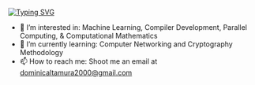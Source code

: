 [![Typing SVG](https://readme-typing-svg.demolab.com?font=Fira+Code&pause=1000&width=435&lines=Hi!+I'm+Dominic+Altamura)](https://git.io/typing-svg)
- 👀 I’m interested in: Machine Learning, Compiler Development, Parallel Computing, & Computational Mathematics
- 🌱 I’m currently learning: Computer Networking and Cryptography Methodology
- 📫 How to reach me: Shoot me an email at dominicaltamura2000@gmail.com
